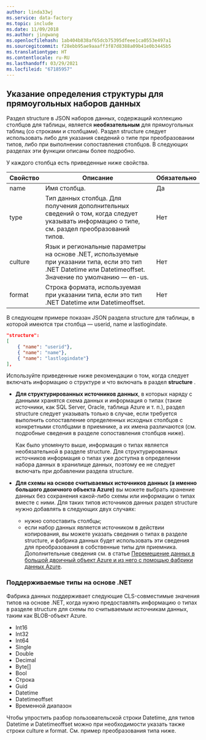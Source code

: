 ```yaml
---
author: linda33wj
ms.service: data-factory
ms.topic: include
ms.date: 11/09/2018
ms.author: jingwang
ms.openlocfilehash: 1ab404b838af65dcb75395dfeee1ca0553e497a1
ms.sourcegitcommit: f28ebb95ae9aaaff3f87d8388a09b41e0b3445b5
ms.translationtype: HT
ms.contentlocale: ru-RU
ms.lasthandoff: 03/29/2021
ms.locfileid: "67185957"
---
```

## <a name="specifying-structure-definition-for-rectangular-datasets"></a>Указание определения структуры для прямоугольных наборов данных
Раздел structure в JSON наборов данных, содержащий коллекцию столбцов для таблицы, является **необязательным** для прямоугольных таблиц (со строками и столбцами). Раздел structure следует использовать либо для указания сведений о типе при преобразовании типов, либо при выполнении сопоставления столбцов. В следующих разделах эти функции описаны более подробно. 

У каждого столбца есть приведенные ниже свойства.

| Свойство | Описание | Обязательно |
| --- | --- | --- |
| name |Имя столбца. |Да |
| type |Тип данных столбца. Для получения дополнительных сведений о том, когда следует указывать информацию о типе, см. раздел преобразований типов. |Нет |
| culture |Язык и региональные параметры на основе .NET, используемые при указании типа, если это тип .NET Datetime или Datetimeoffset. Значение по умолчанию — en-us. |Нет |
| format |Строка формата, используемая при указании типа, если это тип .NET Datetime или Datetimeoffset. |Нет |

В следующем примере показан JSON раздела structure для таблицы, в которой имеются три столбца — userid, name и lastlogindate.

```json
"structure": 
[
    { "name": "userid"},
    { "name": "name"},
    { "name": "lastlogindate"}
],
```

Используйте приведенные ниже рекомендации о том, когда следует включать информацию о структуре и что включать в раздел **structure** .

* **Для структурированных источников данных**, в которых наряду с данными хранятся схема данных и информация о типах (такие источники, как SQL Server, Oracle, таблица Azure и т. п.), раздел structure следует указывать только в случае, если требуется выполнить сопоставление определенных исходных столбцов с конкретными столбцами в приемнике, а их имена различаются (см. подробные сведения в разделе сопоставления столбцов ниже). 
  
    Как было упомянуто выше, информация о типах является необязательной в разделе structure. Для структурированных источников информация о типах уже доступна в определении набора данных в хранилище данных, поэтому ее не следует включать при добавлении раздела structure.
* **Для схемы на основе считываемых источников данных (а именно большого двоичного объекта Azure)** вы можете выбрать хранение данных без сохранения какой-либо схемы или информации о типах вместе с ними. Для таких типов источников данных раздел structure нужно добавлять в следующих двух случаях:
  * нужно сопоставить столбцы;
  * если набор данных является источником в действии копирования, вы можете указать сведения о типах в разделе structure, и фабрика данных будет использовать эти сведения для преобразования в собственные типы для приемника. Дополнительные сведения см. в статье [Перемещение данных в большой двоичный объект Azure и из него с помощью фабрики данных Azure](../articles/data-factory/v1/data-factory-azure-blob-connector.md).

### <a name="supported-net-based-types"></a>Поддерживаемые типы на основе .NET
Фабрика данных поддерживает следующие CLS-совместимые значения типов на основе .NET, когда нужно предоставлять информацию о типах в разделе structure для схемы по считываемым источникам данных, таким как BLOB-объект Azure.

* Int16
* Int32 
* Int64
* Single
* Double
* Decimal
* Byte[]
* Bool
* Строка 
* Guid
* Datetime
* Datetimeoffset
* Временной диапазон 

Чтобы упростить разбор пользовательской строки Datetime, для типов Datetime и Datetimeoffset можно при необходимости указать также строки culture и format. См. пример преобразования типа ниже.

